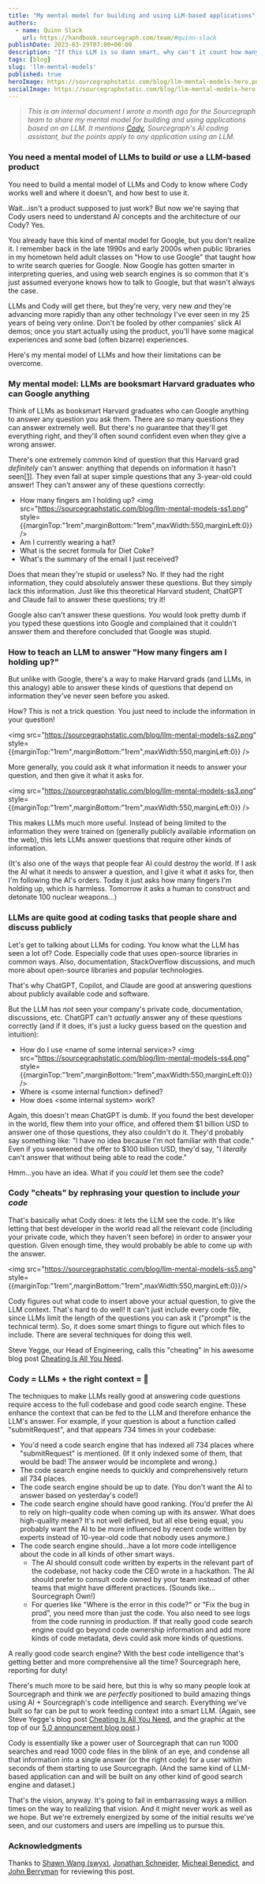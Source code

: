 ```yaml
---
title: "My mental model for building and using LLM-based applications"
authors:
  - name: Quinn Slack
    url: https://handbook.sourcegraph.com/team/#quinn-slack
publishDate: 2023-03-29T07:00+00:00
description: "If this LLM is so damn smart, why can't it count how many fingers I'm holding up?"
tags: [blog]
slug: 'llm-mental-models'
published: true
heroImage: https://sourcegraphstatic.com/blog/llm-mental-models-hero.png
socialImage: https://sourcegraphstatic.com/blog/llm-mental-models-hero.png
---
```


> _This is an internal document I wrote a month ago for the Sourcegraph team to share my mental model for building and using applications based on an LLM. It mentions [Cody](https://about.sourcegraph.com/cody), Sourcegraph's AI coding assistant, but the points apply to any application using an LLM._


### You need a mental model of LLMs to build _or_ use a LLM-based product

You need to build a mental model of LLMs and Cody to know where Cody works well and where it doesn't, and how best to use it.

Wait…isn't a product supposed to just work? But now we're saying that Cody users need to understand AI concepts and the architecture of our Cody? Yes.

You already have this kind of mental model for Google, but you don't realize it. I remember back in the late 1990s and early 2000s when public libraries in my hometown held adult classes on "How to use Google" that taught how to write search queries for Google. Now Google has gotten smarter in interpreting queries, and using web search engines is so common that it's just assumed everyone knows how to talk to Google, but that wasn't always the case.

LLMs and Cody will get there, but they're very, very new _and_ they're advancing more rapidly than any other technology I've ever seen in my 25 years of being very online. Don't be fooled by other companies' slick AI demos; once you start actually using the product, you'll have some magical experiences and some bad (often bizarre) experiences.

Here's my mental model of LLMs and how their limitations can be overcome.

### My mental model: LLMs are booksmart Harvard graduates who can Google anything

Think of LLMs as booksmart Harvard graduates who can Google anything to answer any question you ask them. There are _so_ many questions they can answer extremely well. But there's no guarantee that they'll get everything right, and they'll often sound confident even when they give a wrong answer.

There's one extremely common kind of question that this Harvard grad _definitely_ can't answer: anything that depends on information it hasn't seen[[1](https://nymag.com/intelligencer/article/ai-artificial-intelligence-chatbots-emily-m-bender.html)]. They even fail at super simple questions that any 3-year-old could answer! They can't answer any of these questions correctly:

* How many fingers am I holding up? <img src="https://sourcegraphstatic.com/blog/llm-mental-models-ss1.png" style={{marginTop:"1rem",marginBottom:"1rem",maxWidth:550,marginLeft:0}} />
* Am I currently wearing a hat?
* What is the secret formula for Diet Coke?
* What's the summary of the email I just received?

Does that mean they're stupid or useless? No. If they had the right information, they could absolutely answer these questions. But they simply lack this information. Just like this theoretical Harvard student, ChatGPT and Claude fail to answer these questions; try it!

Google also can't answer these questions. _You_ would look pretty dumb if you typed these questions into Google and complained that it couldn't answer them and therefore concluded that Google was stupid.

### How to teach an LLM to answer "How many fingers am I holding up?"

But unlike with Google, there's a way to make Harvard grads (and LLMs, in this analogy) able to answer these kinds of questions that depend on information they've never seen before you asked.

How? This is not a trick question. You just need to include the information in your question!

<img src="https://sourcegraphstatic.com/blog/llm-mental-models-ss2.png" style={{marginTop:"1rem",marginBottom:"1rem",maxWidth:550,marginLeft:0}} />

More generally, you could ask it what information it needs to answer your question, and then give it what it asks for.

<img src="https://sourcegraphstatic.com/blog/llm-mental-models-ss3.png" style={{marginTop:"1rem",marginBottom:"1rem",maxWidth:550,marginLeft:0}} />

This makes LLMs much more useful. Instead of being limited to the information they were trained on (generally publicly available information on the web), this lets LLMs answer questions that require other kinds of information.

(It's also one of the ways that people fear AI could destroy the world. If I ask the AI what it needs to answer a question, and I give it what it asks for, then I'm following the AI's orders. Today it just asks how many fingers I'm holding up, which is harmless. Tomorrow it asks a human to construct and detonate 100 nuclear weapons…)


### LLMs are quite good at coding tasks that people share and discuss publicly

Let's get to talking about LLMs for coding. You know what the LLM has seen a lot of? Code. Especially code that uses open-source libraries in common ways. Also, documentation, StackOverflow discussions, and much more about open-source libraries and popular technologies.

That's why ChatGPT, Copilot, and Claude are good at answering questions about publicly available code and software.

But the LLM has _not_ seen your company's private code, documentation, discussions, etc. ChatGPT can't _actually_ answer any of these questions correctly (and if it does, it's just a lucky guess based on the question and intuition):



* How do I use &lt;name of some internal service&gt;?
  <img src="https://sourcegraphstatic.com/blog/llm-mental-models-ss4.png" style={{marginTop:"1rem",marginBottom:"1rem",maxWidth:550,marginLeft:0}} />
* Where is &lt;some internal function> defined?
* How does &lt;some internal system> work?

Again, this doesn't mean ChatGPT is dumb. If you found the best developer in the world, flew them into your office, and offered them $1 billion USD to answer one of those questions, they also couldn't do it. They'd probably say something like: "I have no idea because I'm not familiar with that code." Even if you sweetened the offer to $100 billion USD, they'd say, "I _literally_ can't answer that without being able to read the code."

Hmm…you have an idea. What if you _could_ let them see the code?


### Cody "cheats" by rephrasing your question to include _your code_

That's basically what Cody does: it lets the LLM see the code. It's like letting that best developer in the world read all the relevant code (including your private code, which they haven't seen before) in order to answer your question. Given enough time, they would probably be able to come up with the answer.

<img src="https://sourcegraphstatic.com/blog/llm-mental-models-ss5.png" style={{marginTop:"1rem",marginBottom:"1rem",maxWidth:550,marginLeft:0}}/>

Cody figures out what code to insert above your actual question, to give the LLM context. That's hard to do well! It can't just include every code file, since LLMs limit the length of the questions you can ask it ("prompt" is the technical term). So, it does some smart things to figure out which files to include. There are several techniques for doing this well.

Steve Yegge, our Head of Engineering, calls this "cheating" in his awesome blog post [Cheating Is All You Need](https://about.sourcegraph.com/blog/cheating-is-all-you-need).


### Cody = LLMs + the right context = 🤯

The techniques to make LLMs really good at answering code questions require access to the full codebase and good code search engine. These enhance the context that can be fed to the LLM and therefore enhance the LLM's answer. For example, if your question is about a function called "submitRequest", and that appears 734 times in your codebase:

* You'd need a code search engine that has indexed all 734 places where "submitRequest" is mentioned. (If it only indexed some of them, that would be bad! The answer would be incomplete and wrong.)
* The code search engine needs to quickly and comprehensively return all 734 places.
* The code search engine should be up to date. (You don't want the AI to answer based on yesterday's code!)
* The code search engine should have good ranking. (You'd prefer the AI to rely on high-quality code when coming up with its answer. What does high-quality mean? It's not well defined, but all else being equal, you probably want the AI to be more influenced by recent code written by experts instead of 10-year-old code that nobody uses anymore.)
* The code search engine should…have a lot more code intelligence about the code in all kinds of other smart ways.
    * The AI should consult code written by experts in the relevant part of the codebase, not hacky code the CEO wrote in a hackathon. The AI should prefer to consult code owned by your team instead of other teams that might have different practices. (Sounds like…Sourcegraph Own!)
    * For queries like "Where is the error in this code?" or "Fix the bug in prod", you need more than just the code. You also need to see logs from the code running in production. If that really good code search engine could go beyond code ownership information and add more kinds of code metadata, devs could ask more kinds of questions.

A really good code search engine? With the best code intelligence that's getting better and more comprehensive all the time? Sourcegraph here, reporting for duty!

There's much more to be said here, but this is why so many people look at Sourcegraph and think we are _perfectly_ positioned to build amazing things using AI + Sourcegraph's code intelligence and search. Everything we've built so far can be put to work feeding context into a smart LLM. (Again, see Steve Yegge's blog post [Cheating Is All You Need](https://about.sourcegraph.com/blog/cheating-is-all-you-need), and the graphic at the top of our [5.0 announcement blog post](https://storage.googleapis.com/sourcegraph-assets/blog/5.0/cip-diagram.png).)

Cody is essentially like a power user of Sourcegraph that can run 1000 searches and read 1000 code files in the blink of an eye, and condense all that information into a single answer (or the right code) for a user within seconds of them starting to use Sourcegraph. (And the same kind of LLM-based application can and will be built on any other kind of good search engine and dataset.)

That's the vision, anyway. It's going to fail in embarrassing ways a million times on the way to realizing that vision. And it might never work as well as we hope. But we're extremely energized by some of the initial results we've seen, and our customers and users are impelling us to pursue this.

### Acknowledgments

Thanks to [Shawn Wang (swyx)](https://www.swyx.io/), [Jonathan Schneider](https://twitter.com/jon_k_schneider), [Micheal Benedict](https://twitter.com/micheal), and [John Berryman](https://twitter.com/jnbrymn) for reviewing this post.